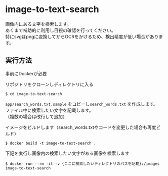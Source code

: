 # image-to-text-search

画像内にある文字を検索します。  
あくまで補助的に利用し目視の確認を行ってください。  
特にsvgはpngに変換してからOCRをかけるため、検出精度が低い場合があります。  


## 実行方法

事前にDockerが必要


リポジトリをクローンしディレクトリに入る

```
$ cd image-to-text-search
```

`app/search_words.txt.sample` をコピーし`search_words.txt` を作成します。  
ファイル中に検索したい文字を記載します。  
（複数の場合は改行して追加）  


イメージをビルドします（search_words.txtやコードを変更した場合も再度ビルド）

```
$ docker build -t image-to-text-search .
```

下記を実行し画像内の検索したい文字がある画像を検索します

```
$ docker run --rm -it -v {ここに検索したいディレクトリのパスを記載}:/images image-to-text-search
```

